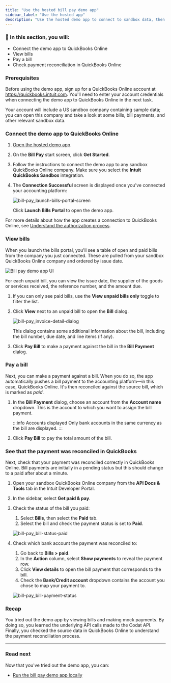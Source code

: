 ```yaml
---
title: "Use the hosted bill pay demo app"
sidebar_label: "Use the hosted app"
description: "Use the hosted demo app to connect to sandbox data, then view and pay bills. To close the loop, see how payments are reconciled in QuickBooks"
---
```


### 🚀 In this section, you will:

- Connect the demo app to QuickBooks Online
- View bills
- Pay a bill
- Check payment reconciliation in QuickBooks Online

### Prerequisites

Before using the demo app, sign up for a QuickBooks Online account at <a href="https://quickbooks.intuit.com/" target="_blank">https://quickbooks.intuit.com</a>. You'll need to enter your account credentials when connecting the demo app to QuickBooks Online in the next task.

Your account will include a US sandbox company containing sample data; you can open this company and take a look at some bills, bill payments, and other relevant sandbox data.

### Connect the demo app to QuickBooks Online

1. <a href="https://demo-bill-pay.vercel.app/" target="_blank">Open the hosted demo app</a>.
2. On the **Bill Pay** start screen, click **Get Started**.
3. Follow the instructions to connect the demo app to any sandbox QuickBooks Online company. Make sure you select the **Intuit QuickBooks Sandbox** integration.   
   
4. The **Connection Successful** screen is displayed once you've connected your accounting platform:
   
   ![bill-pay_launch-bills-portal-screen](/img/use-cases/bill-pay/bill-pay_launch-bills-portal-screen.png)
   
   Click **Launch Bills Portal** to open the demo app.

For more details about how the app creates a connection to QuickBooks Online, see [Understand the authorization process](/accounting-api/guides/bill-pay/how-the-demo-app-works#understand-the-authorization-process).

### View bills

When you launch the bills portal, you'll see a table of open and paid bills from the company you just connected. These are pulled from your sandbox QuickBooks Online company and ordered by issue date. 

![Bill pay demo app UI](/img/use-cases/bill-pay/bill-pay_demo-bill-interface.png "The Bill pay demo app UI.")

For each unpaid bill, you can view the issue date, the supplier of the goods or services received, the reference number, and the amount due.

1. If you can only see paid bills, use the **View unpaid bills only** toggle to filter the list.
2. Click **View** next to an unpaid bill to open the **Bill** dialog.
   
   ![bill-pay_invoice-detail-dialog](/img/use-cases/bill-pay/bill-pay_invoice-detail-dialog.png "The Invoice dialog shows additional information about an unpaid bill.")
   
   This dialog contains some additional information about the bill, including the bill number, due date, and line items (if any).
   
3. Click **Pay Bill** to make a payment against the bill in the **Bill Payment** dialog.

### Pay a bill

Next, you can make a payment against a bill. When you do so, the app automatically pushes a bill payment to the accounting platform&mdash;in this case, QuickBooks Online. It's then reconciled against the source bill, which is marked as *paid*.

1. In the **Bill Payment** dialog, choose an account from the **Account name** dropdown. This is the account to which you want to assign the bill payment.
   
   :::info Accounts displayed
   Only bank accounts in the same currency as the bill are displayed.
   :::
   
2. Click **Pay Bill** to pay the total amount of the bill.

### See that the payment was reconciled in QuickBooks

Next, check that your payment was reconciled correctly in QuickBooks Online. Bill payments are initially in a pending status but this should change to a paid after about a minute. 

1. Open your sandbox QuickBooks Online company from the **API Docs & Tools** tab in the Intuit Developer Portal.
2. In the sidebar, select **Get paid & pay**.
3. Check the status of the bill you paid:
   1. Select **Bills**, then select the **Paid** tab.
   2. Select the bill and check the payment status is set to **Paid**.
   
   ![bill-pay_bill-status-paid](/img/use-cases/bill-pay/bill-pay_qbo-sandbox-company-bill-status-of-paid.png "A bill in QBO with a status of PAID.")

4. Check which bank account the payment was reconciled to:
   1. Go back to **Bills > paid**.
   2. In the **Action** column, select **Show payments** to reveal the payment row.
   3. Click **View details** to open the bill payment that corresponds to the bill.
   4. Check the **Bank/Credit account** dropdown contains the account you chose to map your payment to. 
   
   ![bill-pay_bill-payment-status](/img/use-cases/bill-pay/bill-pay_bill-payment-mapping-account.png "A bill payment in QBO showing the Checking account in the Bank/Credit account dropdown.")

### Recap

You tried out the demo app by viewing bills and making mock payments. By doing so, you learned the underlying API calls made to the Codat API. Finally, you checked the source data in QuickBooks Online to understand the payment reconciliation process.

<hr />

### Read next

Now that you've tried out the demo app, you can:

- [Run the bill pay demo app locally](/accounting-api/guides/bill-pay/run-demo-app-locally)